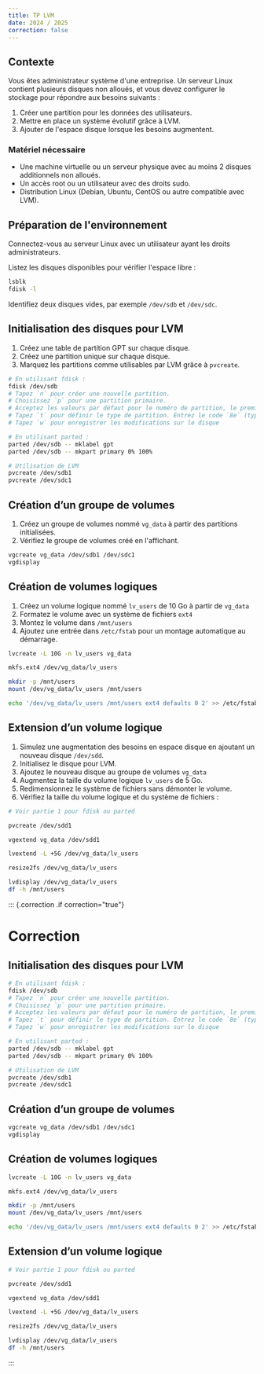 ```yaml
---
title: TP LVM
date: 2024 / 2025
correction: false
---
```


## Contexte

Vous êtes administrateur système d'une entreprise. Un serveur Linux contient plusieurs disques non alloués, et vous devez configurer le stockage pour répondre aux besoins suivants :

1. Créer une partition pour les données des utilisateurs.
2. Mettre en place un système évolutif grâce à LVM.
3. Ajouter de l'espace disque lorsque les besoins augmentent.

### Matériel nécessaire

- Une machine virtuelle ou un serveur physique avec au moins 2 disques additionnels non alloués.
- Un accès root ou un utilisateur avec des droits sudo.
- Distribution Linux (Debian, Ubuntu, CentOS ou autre compatible avec LVM).

## Préparation de l'environnement

Connectez-vous au serveur Linux avec un utilisateur ayant les droits administrateurs.

Listez les disques disponibles pour vérifier l'espace libre :

```sh
lsblk
fdisk -l
```

Identifiez deux disques vides, par exemple `/dev/sdb` et `/dev/sdc`.

## Initialisation des disques pour LVM

1. Créez une table de partition GPT sur chaque disque.
2. Créez une partition unique sur chaque disque.
3. Marquez les partitions comme utilisables par LVM grâce à `pvcreate`.

```sh
# En utilisant fdisk :
fdisk /dev/sdb
# Tapez `n` pour créer une nouvelle partition.
# Choisissez `p` pour une partition primaire.
# Acceptez les valeurs par défaut pour le numéro de partition, le premier secteur, et le dernier secteur (pleine capacité).
# Tapez `t` pour définir le type de partition. Entrez le code `8e` (type `LVM`).
# Tapez `w` pour enregistrer les modifications sur le disque

# En utilisant parted :
parted /dev/sdb -- mklabel gpt
parted /dev/sdb -- mkpart primary 0% 100%

# Utilisation de LVM
pvcreate /dev/sdb1
pvcreate /dev/sdc1
```

## Création d’un groupe de volumes

1. Créez un groupe de volumes nommé `vg_data` à partir des partitions initialisées.
2. Vérifiez le groupe de volumes créé en l'affichant.
 
```sh
vgcreate vg_data /dev/sdb1 /dev/sdc1
vgdisplay
```

## Création de volumes logiques

1. Créez un volume logique nommé `lv_users` de 10 Go à partir de `vg_data`
2. Formatez le volume avec un système de fichiers `ext4`
3. Montez le volume dans `/mnt/users`
4. Ajoutez une entrée dans `/etc/fstab` pour un montage automatique au démarrage.

```sh
lvcreate -L 10G -n lv_users vg_data

mkfs.ext4 /dev/vg_data/lv_users

mkdir -p /mnt/users
mount /dev/vg_data/lv_users /mnt/users

echo '/dev/vg_data/lv_users /mnt/users ext4 defaults 0 2' >> /etc/fstab
```

## Extension d’un volume logique

1. Simulez une augmentation des besoins en espace disque en ajoutant un nouveau disque `/dev/sdd`.
2. Initialisez le disque pour LVM.
3. Ajoutez le nouveau disque au groupe de volumes `vg_data`
4. Augmentez la taille du volume logique `lv_users` de 5 Go.
5. Redimensionnez le système de fichiers sans démonter le volume.
6. Vérifiez la taille du volume logique et du système de fichiers :

```sh
# Voir partie 1 pour fdisk ou parted

pvcreate /dev/sdd1

vgextend vg_data /dev/sdd1

lvextend -L +5G /dev/vg_data/lv_users

resize2fs /dev/vg_data/lv_users

lvdisplay /dev/vg_data/lv_users
df -h /mnt/users
```


::: {.correction .if correction="true"}
# Correction

## Initialisation des disques pour LVM

```sh
# En utilisant fdisk :
fdisk /dev/sdb
# Tapez `n` pour créer une nouvelle partition.
# Choisissez `p` pour une partition primaire.
# Acceptez les valeurs par défaut pour le numéro de partition, le premier secteur, et le dernier secteur (pleine capacité).
# Tapez `t` pour définir le type de partition. Entrez le code `8e` (type `LVM`).
# Tapez `w` pour enregistrer les modifications sur le disque

# En utilisant parted :
parted /dev/sdb -- mklabel gpt
parted /dev/sdb -- mkpart primary 0% 100%

# Utilisation de LVM
pvcreate /dev/sdb1
pvcreate /dev/sdc1
```

## Création d’un groupe de volumes

```sh
vgcreate vg_data /dev/sdb1 /dev/sdc1
vgdisplay
```

## Création de volumes logiques

```sh
lvcreate -L 10G -n lv_users vg_data

mkfs.ext4 /dev/vg_data/lv_users

mkdir -p /mnt/users
mount /dev/vg_data/lv_users /mnt/users

echo '/dev/vg_data/lv_users /mnt/users ext4 defaults 0 2' >> /etc/fstab
```

## Extension d’un volume logique

```sh
# Voir partie 1 pour fdisk ou parted

pvcreate /dev/sdd1

vgextend vg_data /dev/sdd1

lvextend -L +5G /dev/vg_data/lv_users

resize2fs /dev/vg_data/lv_users

lvdisplay /dev/vg_data/lv_users
df -h /mnt/users
```
:::
